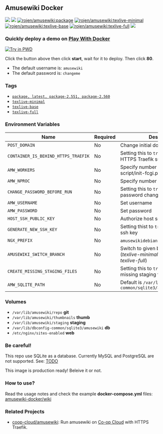 ## Amusewiki Docker

[![](https://img.shields.io/docker/image-size/rojen/amusewiki/latest)](https://hub.docker.com/r/rojen/amusewiki) [![](https://img.shields.io/docker/image-size/rojen/amusewiki/texlive-minimal)](https://hub.docker.com/r/rojen/amusewiki) [![rojen/amusewiki:package](https://github.com/rojenzaman/amusewiki-docker/actions/workflows/package.yml/badge.svg)](https://github.com/rojenzaman/amusewiki-docker/actions/workflows/package.yml) [![rojen/amusewiki:texlive-minimal](https://github.com/rojenzaman/amusewiki-docker/actions/workflows/texlive-minimal.yml/badge.svg)](https://github.com/rojenzaman/amusewiki-docker/actions/workflows/texlive-minimal.yml) [![rojen/amusewiki:texlive-base](https://github.com/rojenzaman/amusewiki-docker/actions/workflows/texlive-base.yml/badge.svg)](https://github.com/rojenzaman/amusewiki-docker/actions/workflows/texlive-base.yml) [![rojen/amusewiki:texlive-full](https://github.com/rojenzaman/amusewiki-docker/actions/workflows/texlive-full.yml/badge.svg)](https://github.com/rojenzaman/amusewiki-docker/actions/workflows/texlive-full.yml) [![](https://img.shields.io/docker/pulls/rojen/amusewiki)](https://hub.docker.com/r/rojen/amusewiki)

<!--
https://badgen.net/docker/layers/rojen/amusewiki/latest/amd64?icon=docker&label=layers
-->

### Quickly deploy a demo on [Play With Docker](_testing/pwd)

[![Try in PWD](https://raw.githubusercontent.com/play-with-docker/stacks/master/assets/images/button.png)](https://labs.play-with-docker.com/?stack=https://raw.githubusercontent.com/rojenzaman/amusewiki-docker/master/_testing/pwd/package.yml&stack_name=amusewiki)

Click the button above then click **start**, wait for it to deploy. Then click **80**.

 - The default username is: `amusewiki`
 - The default password is: `changeme`

### Tags

 - [`package, latest, package-2.551, package-2.560`](https://github.com/rojenzaman/amusewiki-docker/blob/master/package/Dockerfile)
 - [`texlive-minimal`](https://github.com/rojenzaman/amusewiki-docker/blob/master/texlive-minimal/Dockerfile)
 - [`texlive-base`](https://github.com/rojenzaman/amusewiki-docker/blob/master/texlive-base/Dockerfile)
 - [`texlive-full`](https://github.com/rojenzaman/amusewiki-docker/blob/master/texlive-full/Dockerfile)

### Environment Variables

| Name | Required | Description
|---|---|---
| `POST_DOMAIN` | No | Change initial domain
| `CONTAINER_IS_BEHIND_HTTPS_TRAEFIK` | No | Setting this to `true` will enable HTTPS Traefik support
| `AMW_WORKERS` | No | Specify number of process set by script/init-fcgi.pl
| `AMW_NPROC` | No | Specify number of perl-fcgi process
| `CHANGE_PASSWORD_BEFORE_RUN` | No | Setting this to `true` will enable password changing
| `AMW_USERNAME` | No | Set username
| `AMW_PASSWORD` | No | Set password
| `HOST_SSH_PUBLIC_KEY` | No | Authorize host ssh public key
| `GENERATE_NEW_SSH_KEY` | No | Setting thist to `true` will crate new ssh key
| `NGX_PREFIX` | No | `amusewikidebian` or `amusewiki`
| `AMUSEWIKI_SWITCH_BRANCH` | No | Switch to given branch before run (*texlive-minimal*, *texlive-base*, *texlive-full*)
| `CREATE_MISSING_STAGING_FILES` | No | Setting this to `true` will create missing staging files
| `AMW_SQLITE_PATH` | No | Default is `/var/lib/dbconfig-common/sqlite3/amusewiki/amusewiki`

### Volumes

 - `/var/lib/amusewiki/repo`  **git**
 - `/var/lib/amusewiki/thumbnails`  **thumb**
 - `/var/lib/amusewiki/staging` **staging**
 - `/var/lib/dbconfig-common/sqlite3/amusewiki` **db**
 - `/etc/nginx/sites-enabled` **web**

### Be careful!

This repo use SQLite as a database. Currently MySQL and PostgreSQL are not supported. See: [TODO](https://github.com/rojenzaman/amusewiki-docker/blob/master/TODO.md)

This image is production ready! Beleive it or not.

### How to use?

Read the usage notes and check the example **docker-compose.yml** files: [amusewiki-docker/wiki](https://github.com/rojenzaman/amusewiki-docker/wiki)

### Related Projects

 - [coop-cloud/amusewiki](https://git.coopcloud.tech/coop-cloud/amusewiki): Run amusewiki on [Co-op Cloud](https://docs.coopcloud.tech) with HTTPS Traefik.
